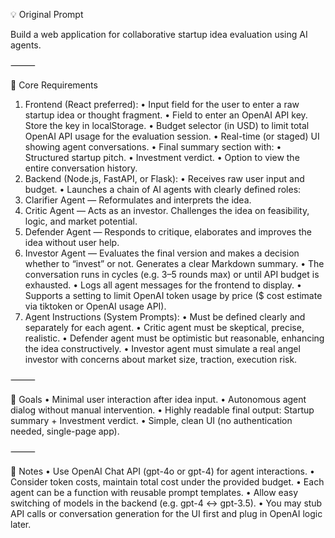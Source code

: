 💡 Original Prompt

Build a web application for collaborative startup idea evaluation using AI agents.

⸻

🔧 Core Requirements
 1. Frontend (React preferred):
 • Input field for the user to enter a raw startup idea or thought fragment.
 • Field to enter an OpenAI API key. Store the key in localStorage.
 • Budget selector (in USD) to limit total OpenAI API usage for the evaluation session.
 • Real-time (or staged) UI showing agent conversations.
 • Final summary section with:
 • Structured startup pitch.
 • Investment verdict.
 • Option to view the entire conversation history.
 2. Backend (Node.js, FastAPI, or Flask):
 • Receives raw user input and budget.
 • Launches a chain of AI agents with clearly defined roles:
 1. Clarifier Agent — Reformulates and interprets the idea.
 2. Critic Agent — Acts as an investor. Challenges the idea on feasibility, logic, and market potential.
 3. Defender Agent — Responds to critique, elaborates and improves the idea without user help.
 4. Investor Agent — Evaluates the final version and makes a decision whether to “invest” or not. Generates a clear Markdown summary.
 • The conversation runs in cycles (e.g. 3–5 rounds max) or until API budget is exhausted.
 • Logs all agent messages for the frontend to display.
 • Supports a setting to limit OpenAI token usage by price ($ cost estimate via tiktoken or OpenAI usage API).
 3. Agent Instructions (System Prompts):
 • Must be defined clearly and separately for each agent.
 • Critic agent must be skeptical, precise, realistic.
 • Defender agent must be optimistic but reasonable, enhancing the idea constructively.
 • Investor agent must simulate a real angel investor with concerns about market size, traction, execution risk.

⸻

🎯 Goals
 • Minimal user interaction after idea input.
 • Autonomous agent dialog without manual intervention.
 • Highly readable final output: Startup summary + Investment verdict.
 • Simple, clean UI (no authentication needed, single-page app).

⸻

🧠 Notes
 • Use OpenAI Chat API (gpt-4o or gpt-4) for agent interactions.
 • Consider token costs, maintain total cost under the provided budget.
 • Each agent can be a function with reusable prompt templates.
 • Allow easy switching of models in the backend (e.g. gpt-4 ↔ gpt-3.5).
 • You may stub API calls or conversation generation for the UI first and plug in OpenAI logic later.
